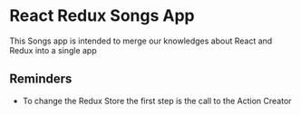 # React Redux Songs App

This Songs app is intended to merge our knowledges about React and Redux into a single app

## Reminders
- To change the Redux Store the first step is the call to the Action Creator